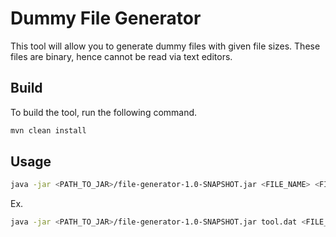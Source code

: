 # Dummy File Generator

This tool will allow you to generate dummy files with given file sizes. These files are binary, hence cannot be read via text editors.

## Build

To build the tool, run the following command.

```bash
mvn clean install
```

## Usage

```bash
java -jar <PATH_TO_JAR>/file-generator-1.0-SNAPSHOT.jar <FILE_NAME> <FILE_SIZE>
```

Ex.
```bash
java -jar <PATH_TO_JAR>/file-generator-1.0-SNAPSHOT.jar tool.dat <FILE_SIZE>
```
